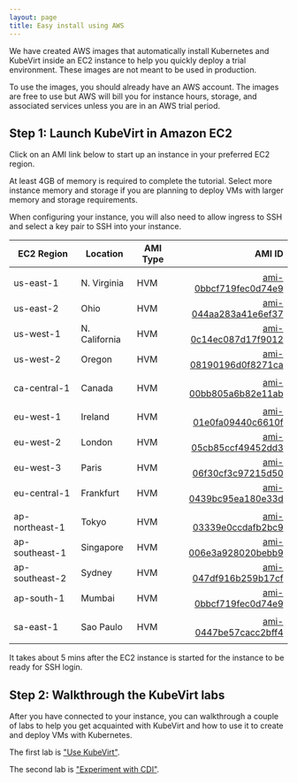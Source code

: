 ```yaml
---
layout: page
title: Easy install using AWS 
---
```


We have created AWS images that automatically install Kubernetes
and KubeVirt inside an EC2 instance to help you quickly deploy 
a trial environment. These images are not meant to be used in 
production.

To use the images, you should already have an AWS account. The images 
are free to use but AWS will bill you for instance hours, storage,
 and associated services unless you are in an AWS trial period.

## Step 1: Launch KubeVirt in Amazon EC2

Click on an AMI link below to start up an instance in your preferred
EC2 region.

At least 4GB of memory is required to complete the tutorial.
Select more instance memory and storage if you are planning to deploy 
VMs with larger memory and storage requirements.

When configuring your instance, you will also need to allow ingress 
to SSH and select a key pair to SSH into your instance.

| EC2 Region | Location      | AMI Type | AMI ID |
| ---        | ---           | -------- | ---:    |
|            |               |          |        |
| us-east-1  | N. Virginia   | HVM      | [ami-0bbcf719fec0d74e9](https://console.aws.amazon.com/ec2/home?region=us-east-1#launchAmi=ami-0bbcf719fec0d74e9) |
| us-east-2  | Ohio          | HVM      | [ami-044aa283a41e6ef37](https://console.aws.amazon.com/ec2/home?region=us-east-1#launchAmi=ami-044aa283a41e6ef37) |
| us-west-1  | N. California | HVM      | [ami-0c14ec087d17f9012](https://console.aws.amazon.com/ec2/home?region=us-east-1#launchAmi=ami-0c14ec087d17f9012) |
| us-west-2  | Oregon        | HVM      | [ami-08190196d0f8271ca](https://console.aws.amazon.com/ec2/home?region=us-east-1#launchAmi=ami-08190196d0f8271ca) |
|            |               |          |        |
| ca-central-1 | Canada   | HVM      | [ami-00bb805a6b82e11ab](https://console.aws.amazon.com/ec2/home?region=us-east-1#launchAmi=ami-00bb805a6b82e11ab) |
|            |               |          |        |
| eu-west-1      | Ireland   | HVM      | [ami-01e0fa09440c6610f](https://console.aws.amazon.com/ec2/home?region=us-east-1#launchAmi=ami-01e0fa09440c6610f) |
| eu-west-2      | London    | HVM      | [ami-05cb85ccf49452dd3](https://console.aws.amazon.com/ec2/home?region=us-east-1#launchAmi=ami-05cb85ccf49452dd3) |
| eu-west-3      | Paris    | HVM      | [ami-06f30cf3c97215d50](https://console.aws.amazon.com/ec2/home?region=us-east-1#launchAmi=ami-06f30cf3c97215d50) |
| eu-central-1   | Frankfurt | HVM      | [ami-0439bc95ea180e33d](https://console.aws.amazon.com/ec2/home?region=us-east-1#launchAmi=ami-0439bc95ea180e33d) |
|                |               |          |        |
| ap-northeast-1 | Tokyo   | HVM      | [ami-03339e0ccdafb2bc9](https://console.aws.amazon.com/ec2/home?region=us-east-1#launchAmi=ami-03339e0ccdafb2bc9) |
| ap-southeast-1 | Singapore | HVM      | [ami-006e3a928020bebb9](https://console.aws.amazon.com/ec2/home?region=us-east-1#launchAmi=ami-006e3a928020bebb9) |
| ap-southeast-2 | Sydney   | HVM      | [ami-047df916b259b17cf](https://console.aws.amazon.com/ec2/home?region=us-east-1#launchAmi=ami-047df916b259b17cf) |
| ap-south-1     | Mumbai   | HVM      | [ami-0bbcf719fec0d74e9](https://console.aws.amazon.com/ec2/home?region=us-east-1#launchAmi=ami-0bbcf719fec0d74e9) |
|            |               |          |        |
| sa-east-1  | Sao Paulo   | HVM      | [ami-0447be57cacc2bff4](https://console.aws.amazon.com/ec2/home?region=us-east-1#launchAmi=ami-0447be57cacc2bff4) |
|            |               |          |        |

It takes about 5 mins after the EC2 instance is started for the 
instance to be ready for SSH login.

## Step 2: Walkthrough the KubeVirt labs

After you have connected to your instance, you can walkthrough
a couple of labs to help you get acquainted with KubeVirt and
how to use it to create and deploy VMs with Kubernetes.

The first lab is ["Use KubeVirt"](../labs/kubernetes/lab6).

The second lab is ["Experiment with CDI"](../labs/kubernetes/lab7).
